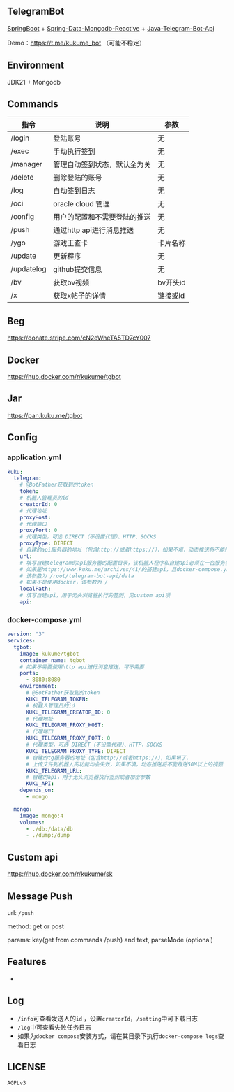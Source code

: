 ## TelegramBot

[SpringBoot](https://spring.io/projects/spring-boot) + [Spring-Data-Mongodb-Reactive](https://spring.io/projects/spring-data-mongodb) + [Java-Telegram-Bot-Api](https://github.com/pengrad/java-telegram-bot-api)

Demo：https://t.me/kukume_bot （可能不稳定）

## Environment

JDK21 + Mongodb

## Commands

| 指令         | 说明               | 参数     |
|------------|------------------|--------|
| /login     | 登陆账号             | 无      |
| /exec      | 手动执行签到           | 无      |
| /manager   | 管理自动签到状态，默认全为关   | 无      |
| /delete    | 删除登陆的账号          | 无      |
| /log       | 自动签到日志           | 无      |
| /oci       | oracle cloud 管理  | 无      |
| /config    | 用户的配置和不需要登陆的推送   | 无      |
| /push      | 通过http api进行消息推送 | 无      |
| /ygo       | 游戏王查卡            | 卡片名称   |
| /update    | 更新程序             | 无      |
| /updatelog | github提交信息       | 无      |
| /bv        | 获取bv视频           | bv开头id |
| /x         | 获取x帖子的详情         | 链接或id  |

## Beg

https://donate.stripe.com/cN2eWneTA5TD7cY007

## Docker

https://hub.docker.com/r/kukume/tgbot

## Jar

https://pan.kuku.me/tgbot

## Config

### application.yml

```yaml
kuku:
  telegram:
    # @BotFather获取到的token
    token:
    # 机器人管理员的id
    creatorId: 0
    # 代理地址
    proxyHost:
    # 代理端口
    proxyPort: 0
    # 代理类型，可选 DIRECT（不设置代理）、HTTP、SOCKS
    proxyType: DIRECT
    # 自建的api服务器的地址（包含http://或者https://），如果不填，动态推送将不能推送50M以上的视频
    url:
    # 填写自建telegram的api服务器的配置目录，该机器人程序和自建api必须在一台服务器上
    # 如果是https://www.kuku.me/archives/41/的搭建api，且docker-compose.yml在/root/telegram-bot-api目录下
    # 该参数为 /root/telegram-bot-api/data
    # 如果不是使用docker，该参数为 /
    localPath:
    # 填写自建api，用于无头浏览器执行的签到，见custom api项
    api:
```

### docker-compose.yml

```yaml
version: "3"
services:
  tgbot:
    image: kukume/tgbot
    container_name: tgbot
    # 如果不需要使用http api进行消息推送，可不需要
    ports: 
      - 8080:8080
    environment:
      # @BotFather获取到的token
      KUKU_TELEGRAM_TOKEN: 
      # 机器人管理员的id
      KUKU_TELEGRAM_CREATOR_ID: 0
      # 代理地址
      KUKU_TELEGRAM_PROXY_HOST:
      # 代理端口
      KUKU_TELEGRAM_PROXY_PORT: 0
      # 代理类型，可选 DIRECT（不设置代理）、HTTP、SOCKS
      KUKU_TELEGRAM_PROXY_TYPE: DIRECT
      # 自建的tg服务器的地址（包含http://或者https://），如果填了，
      # 上传文件到机器人的功能均会失效，如果不填，动态推送将不能推送50M以上的视频
      KUKU_TELEGRAM_URL:
      # 自建的api，用于无头浏览器执行签到或者加密参数
      KUKU_API:
    depends_on:
      - mongo

  mongo:
    image: mongo:4
    volumes:
      - ./db:/data/db
      - ./dump:/dump
```

## Custom api

https://hub.docker.com/r/kukume/sk

## Message Push

url: `/push`

method: get or post

params: key(get from commands /push) and text, parseMode (optional)

## Features

* 

## Log

* `/info`可查看发送人的`id` ，设置`creatorId`，`/setting`中可下载日志
* `/log`中可查看失败任务日志
* 如果为`docker compose`安装方式，请在其目录下执行`docker-compose logs`查看日志

## LICENSE
`AGPLv3`
